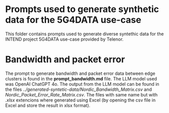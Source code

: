 # Prompts used to generate synthetic data for the 5G4DATA use-case
This folder contains prompts used to generate diverse syntethic data for the INTEND project 5G4DATA use-case provided by Telenor.

# Bandwidth and packet error
The prompt to generate bandwidth and packet error data between edge clusters is found in the **prompt_bandwidth.md** file. The LLM model used was OpenAI ChatGPT 4o. The output from the LLM model can be found in the files *../generated-syntetic-data/Nordic_Bandwidth_Matrix.csv* and *Nordic_Packet_Error_Rate_Matrix.csv*. The files with same name but with *.xlsx* extencions where generated using Excel (by opening the csv file in Excel and store the result in xlsx format).
